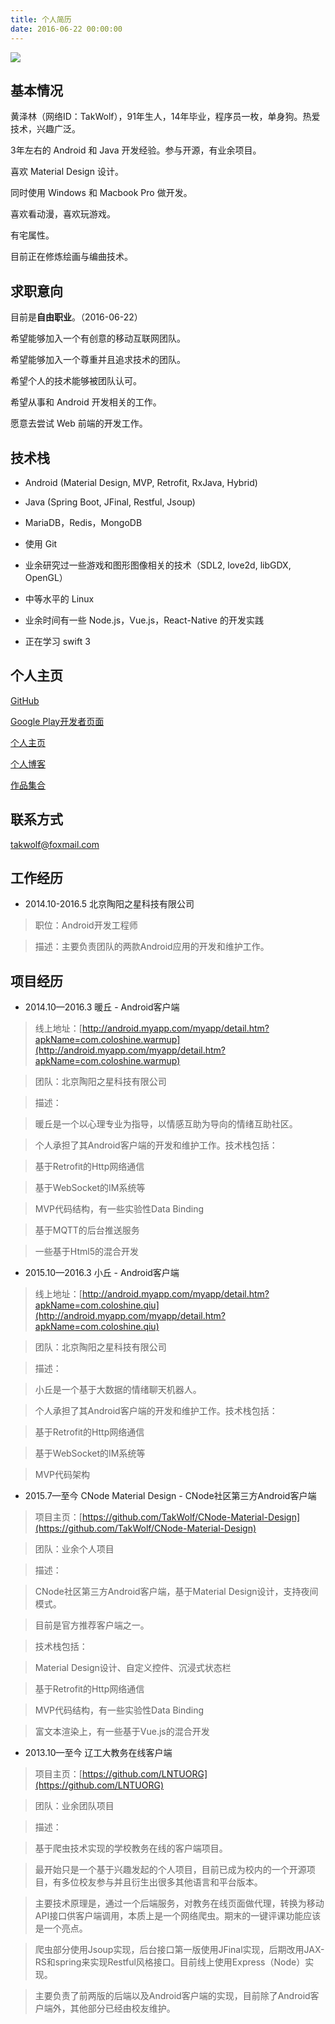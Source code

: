 ```yaml
---
title: 个人简历
date: 2016-06-22 00:00:00
---
```

![](/img/avatar_real.png)

## 基本情况 ##

黄泽林（网络ID：TakWolf），91年生人，14年毕业，程序员一枚，单身狗。热爱技术，兴趣广泛。

3年左右的 Android 和 Java 开发经验。参与开源，有业余项目。

喜欢 Material Design 设计。

同时使用 Windows 和 Macbook Pro 做开发。

喜欢看动漫，喜欢玩游戏。

有宅属性。

目前正在修炼绘画与编曲技术。

## 求职意向 ##

目前是**自由职业**。（2016-06-22）

希望能够加入一个有创意的移动互联网团队。

希望能够加入一个尊重并且追求技术的团队。

希望个人的技术能够被团队认可。

希望从事和 Android 开发相关的工作。

愿意去尝试 Web 前端的开发工作。

## 技术栈 ##

- Android (Material Design, MVP, Retrofit, RxJava, Hybrid)

- Java (Spring Boot, JFinal, Restful, Jsoup)

- MariaDB，Redis，MongoDB

- 使用 Git

- 业余研究过一些游戏和图形图像相关的技术（SDL2, love2d, libGDX, OpenGL）

- 中等水平的 Linux

- 业余时间有一些 Node.js，Vue.js，React-Native 的开发实践

- 正在学习 swift 3

## 个人主页 ##

[GitHub](https://github.com/TakWolf)

[Google Play开发者页面](https://play.google.com/store/apps/dev?id=8404221645429241118)

[个人主页](https://www.takwolf.com)

[个人博客](https://blog.takwolf.com)

[作品集合](https://play.takwolf.com)

## 联系方式 ##

[takwolf@foxmail.com](mailto:takwolf@foxmail.com)

## 工作经历 ##

- 2014.10-2016.5 北京陶阳之星科技有限公司

> 职位：Android开发工程师

> 描述：主要负责团队的两款Android应用的开发和维护工作。

## 项目经历 ##

- 2014.10—2016.3 暖丘 - Android客户端

> 线上地址：[http://android.myapp.com/myapp/detail.htm?apkName=com.coloshine.warmup](http://android.myapp.com/myapp/detail.htm?apkName=com.coloshine.warmup)

> 团队：北京陶阳之星科技有限公司

> 描述：

> 暖丘是一个以心理专业为指导，以情感互助为导向的情绪互助社区。

> 个人承担了其Android客户端的开发和维护工作。技术栈包括：

> 基于Retrofit的Http网络通信

> 基于WebSocket的IM系统等

> MVP代码结构，有一些实验性Data Binding

> 基于MQTT的后台推送服务

> 一些基于Html5的混合开发

- 2015.10—2016.3 小丘 - Android客户端

> 线上地址：[http://android.myapp.com/myapp/detail.htm?apkName=com.coloshine.qiu](http://android.myapp.com/myapp/detail.htm?apkName=com.coloshine.qiu)

> 团队：北京陶阳之星科技有限公司

> 描述：

> 小丘是一个基于大数据的情绪聊天机器人。

> 个人承担了其Android客户端的开发和维护工作。技术栈包括：

> 基于Retrofit的Http网络通信

> 基于WebSocket的IM系统等

> MVP代码架构

- 2015.7—至今 CNode Material Design - CNode社区第三方Android客户端

> 项目主页：[https://github.com/TakWolf/CNode-Material-Design](https://github.com/TakWolf/CNode-Material-Design)

> 团队：业余个人项目

> 描述：

> CNode社区第三方Android客户端，基于Material Design设计，支持夜间模式。

> 目前是官方推荐客户端之一。

> 技术栈包括：

> Material Design设计、自定义控件、沉浸式状态栏

> 基于Retrofit的Http网络通信

> MVP代码结构，有一些实验性Data Binding

> 富文本渲染上，有一些基于Vue.js的混合开发

- 2013.10—至今 辽工大教务在线客户端

> 项目主页：[https://github.com/LNTUORG](https://github.com/LNTUORG)

> 团队：业余团队项目

> 描述：

> 基于爬虫技术实现的学校教务在线的客户端项目。

> 最开始只是一个基于兴趣发起的个人项目，目前已成为校内的一个开源项目，有多位校友参与并且衍生出很多其他语言和平台版本。

> 主要技术原理是，通过一个后端服务，对教务在线页面做代理，转换为移动API接口供客户端调用，本质上是一个网络爬虫。期末的一键评课功能应该是一个亮点。

> 爬虫部分使用Jsoup实现，后台接口第一版使用JFinal实现，后期改用JAX-RS和spring来实现Restful风格接口。目前线上使用Express（Node）实现。

> 主要负责了前两版的后端以及Android客户端的实现，目前除了Android客户端外，其他部分已经由校友维护。
